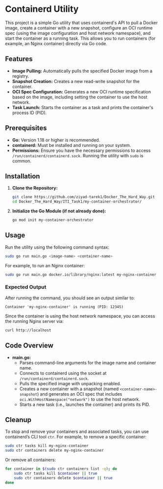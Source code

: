 # Containerd Utility

This project is a simple Go utility that uses containerd's API to pull a Docker image, create a container with a new snapshot, configure an OCI runtime spec (using the image configuration and host network namespace), and start the container as a running task. This allows you to run containers (for example, an Nginx container) directly via Go code.

## Features

- **Image Pulling:** Automatically pulls the specified Docker image from a registry.
- **Snapshot Creation:** Creates a new read-write snapshot for the container.
- **OCI Spec Configuration:** Generates a new OCI runtime specification based on the image, including setting the container to use the host network.
- **Task Launch:** Starts the container as a task and prints the container's process ID (PID).

## Prerequisites

- **Go:** Version 1.18 or higher is recommended.
- **containerd:** Must be installed and running on your system.
- **Permissions:** Ensure you have the necessary permissions to access `/run/containerd/containerd.sock`. Running the utility with `sudo` is common.

## Installation

1. **Clone the Repository:**
   ```sh
   git clone https://github.com/ziyad-tarek1/Docker_The_Hard_Way.git
   cd Docker_The_Hard_Way/ITI_Task1/my-container-orchestrator/
   ```

2. **Initialize the Go Module (if not already done):**
   ```sh
   go mod init my-container-orchestrator
   ```

## Usage

Run the utility using the following command syntax:
```sh
sudo go run main.go <image-name> <container-name>
```

For example, to run an Nginx container:
```sh
sudo go run main.go docker.io/library/nginx:latest my-nginx-container
```

### Expected Output

After running the command, you should see an output similar to:
```
Container 'my-nginx-container' is running (PID: 12345)
```
Since the container is using the host network namespace, you can access the running Nginx server via:
```sh
curl http://localhost
```

## Code Overview

- **main.go:**  
  - Parses command-line arguments for the image name and container name.
  - Connects to containerd using the socket at `/run/containerd/containerd.sock`.
  - Pulls the specified image with unpacking enabled.
  - Creates a new container with a snapshot (named `<container-name>-snapshot`) and generates an OCI spec that includes `oci.WithHostNamespace("network")` to use the host network.
  - Starts a new task (i.e., launches the container) and prints its PID.

## Cleanup

To stop and remove your containers and associated tasks, you can use containerd’s CLI tool `ctr`. For example, to remove a specific container:
```sh
sudo ctr tasks kill my-nginx-container
sudo ctr containers delete my-nginx-container
```

Or remove all containers:
```sh
for container in $(sudo ctr containers list -q); do
    sudo ctr tasks kill $container || true
    sudo ctr containers delete $container || true
done
```

